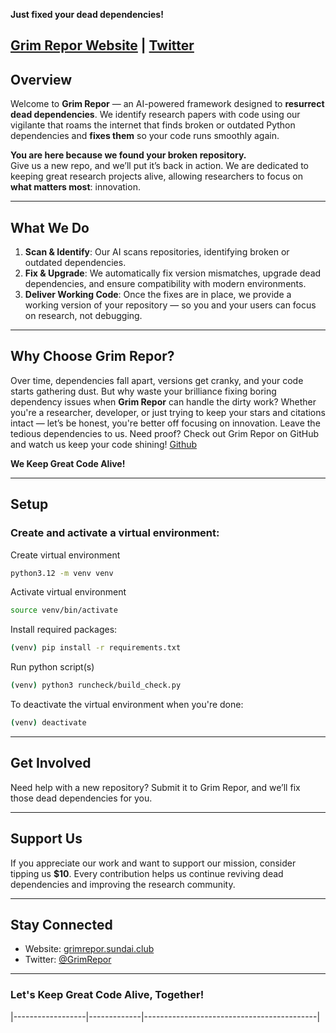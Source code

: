 
**Just fixed your dead dependencies!**

[Grim Repor Website](https://grimrepor.sundai.club) | [Twitter](https://x.com/GrimRepor) 
---

## Overview

Welcome to **Grim Repor** — an AI-powered framework designed to **resurrect dead dependencies**. We identify research papers with code using our vigilante that roams the internet that finds broken or outdated Python dependencies and **fixes them** so your code runs smoothly again.

**You are here because we found your broken repository.**  
Give us a new repo, and we’ll put it’s back in action. We are dedicated to keeping great research projects alive, allowing researchers to focus on **what matters most**: innovation.

---

## What We Do

1. **Scan & Identify**: Our AI scans repositories, identifying broken or outdated dependencies.
2. **Fix & Upgrade**: We automatically fix version mismatches, upgrade dead dependencies, and ensure compatibility with modern environments.
3. **Deliver Working Code**: Once the fixes are in place, we provide a working version of your repository — so you and your users can focus on research, not debugging.

---

## Why Choose Grim Repor?

Over time, dependencies fall apart, versions get cranky, and your code starts gathering dust. But why waste your brilliance fixing boring dependency issues when **Grim Repor** can handle the dirty work? Whether you're a researcher, developer, or just trying to keep your stars and citations intact — let’s be honest, you're better off focusing on innovation. Leave the tedious dependencies to us. Need proof? Check out Grim Repor on GitHub and watch us keep your code shining!
[Github](https://github.com/grimrepor)

**We Keep Great Code Alive!**

---

## Setup

### Create and activate a virtual environment:

Create virtual environment
```bash
python3.12 -m venv venv
```

Activate virtual environment
```bash
source venv/bin/activate
```

Install required packages:
```bash
(venv) pip install -r requirements.txt
```

Run python script(s)
```bash
(venv) python3 runcheck/build_check.py
```

To deactivate the virtual environment when you're done:
```bash
(venv) deactivate
```

---

## Get Involved

Need help with a new repository? Submit it to Grim Repor, and we’ll fix those dead dependencies for you.

---

## Support Us

If you appreciate our work and want to support our mission, consider tipping us **$10**. Every contribution helps us continue reviving dead dependencies and improving the research community.

---

## Stay Connected

- Website: [grimrepor.sundai.club](https://grimrepor.sundai.club)
- Twitter: [@GrimRepor](https://x.com/GrimRepor)

---

### Let's Keep Great Code Alive, Together!


|------------------|-------------|-------------------------------------------|

